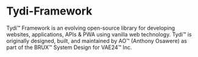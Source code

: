 # Tydi-Framework
Tydi™ Framework is an evolving open-source library for developing websites, applications, APIs &amp; PWA using vanilla web technology. Tydi™ is originally designed, built, and maintained by AO™ (Anthony Osawere) as part of the BRUX™ System Design for VAE24™ Inc.

